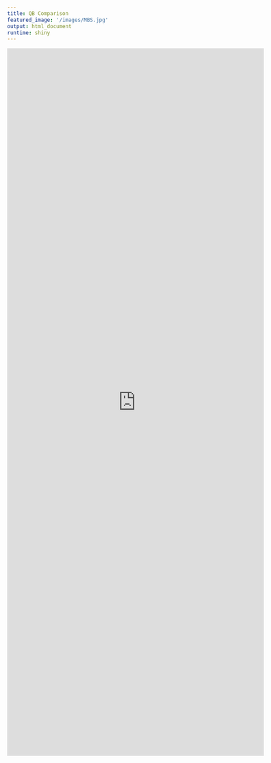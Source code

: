 ```yaml
---
title: QB Comparison
featured_image: '/images/MBS.jpg'
output: html_document
runtime: shiny
---
```


<iframe width="600" height="1650" scrolling="yes" frameborder="no" src="https://cromwell421.shinyapps.io/qb_comparison/" allowfullscreen> </iframe>



